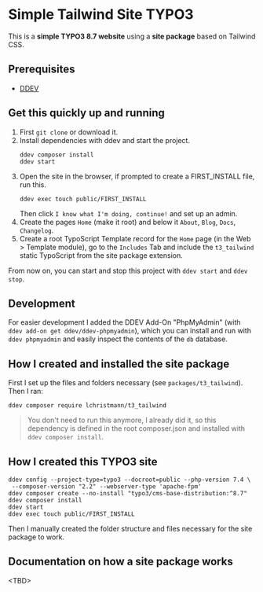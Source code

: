 # Simple Tailwind Site TYPO3

This is a **simple TYPO3 8.7 website** using a **site package** based on Tailwind CSS.

## Prerequisites

- [DDEV](https://ddev.com/)

## Get this quickly up and running

1. First `git clone` or download it.
2. Install dependencies with ddev and start the project.
    ```shell
    ddev composer install
    ddev start
    ```
3. Open the site in the browser, if prompted to create a FIRST_INSTALL file, run this.
    ```shell
    ddev exec touch public/FIRST_INSTALL
    ```
   Then click `I know what I'm doing, continue!` and set up an admin.
4. Create the pages `Home` (make it root) and below it `About`, `Blog`, `Docs`, `Changelog`. 
5. Create a root TypoScript Template record for the `Home` page (in the Web > Template module), go to the `Includes` Tab and include the `t3_tailwind` static TypoScript from the site package extension.  

From now on, you can start and stop this project with `ddev start` and `ddev stop`.

## Development

For easier development I added the DDEV Add-On "PhpMyAdmin" (with `ddev add-on get ddev/ddev-phpmyadmin`), which you can install and run with `ddev phpmyadmin` and easily inspect the contents of the `db` database.

## How I created and installed the site package

First I set up the files and folders necessary (see `packages/t3_tailwind`). Then I ran:

```shell
ddev composer require lchristmann/t3_tailwind
```

> You don't need to run this anymore, I already did it, so this dependency is defined in the root composer.json and installed with `ddev composer install`.

## How I created this TYPO3 site

```shell
ddev config --project-type=typo3 --docroot=public --php-version 7.4 \
 --composer-version "2.2" --webserver-type 'apache-fpm'
ddev composer create --no-install "typo3/cms-base-distribution:^8.7"
ddev composer install
ddev start
ddev exec touch public/FIRST_INSTALL
```

Then I manually created the folder structure and files necessary for the site package to work.

## Documentation on how a site package works

\<TBD>